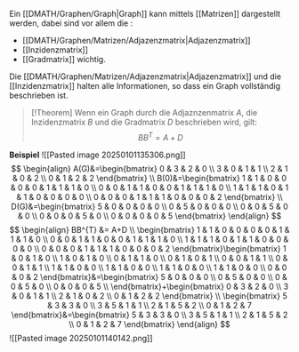 Ein [[DMATH/Graphen/Graph|Graph]] kann mittels [[Matrizen]] dargestellt werden, dabei sind vor allem die :
- [[DMATH/Graphen/Matrizen/Adjazenzmatrix|Adjazenzmatrix]]
- [[Inzidenzmatrix]]
- [[Gradmatrix]]
wichtig.

Die [[DMATH/Graphen/Matrizen/Adjazenzmatrix|Adjazenzmatrix]] und die [[Inzidenzmatrix]] halten alle Informationen, so dass ein Graph vollständig beschrieben ist.

>[!Theorem]
>Wenn ein Graph durch die Adjaznzenmatrix $A$, die Inzidenzmatrix $B$ und die Gradmatrix $D$ beschrieben wird, gilt:
>$$
>BB^{T}=A+D
>$$


**Beispiel**
![[Pasted image 20250101135306.png]]
$$
\begin{align}
A(G)&=\begin{bmatrix}
0 & 3 & 2 & 0 \\
3 & 0 & 1 & 1 \\
2 & 1 & 0 & 2 \\
0 & 1 & 2 & 2
\end{bmatrix} \\
B(0)&=\begin{bmatrix}
1 & 1 & 0 & 0 & 0 & 0 & 1 & 1 & 1 & 0 \\
0 & 0 & 1 & 1 & 0 & 0 & 1 & 1 & 1 & 0 \\
1 & 1 & 1 & 0 & 1 & 1 & 0 & 0 & 0 & 0 \\
0 & 0 & 0 & 1 & 1 & 1 & 0 & 0 & 0 & 2
\end{bmatrix} \\
D(G)&=\begin{bmatrix}
5 & 0 & 0 & 0 & 0 \\
0 & 5 & 0 & 0 & 0 \\
0 & 0 & 5 & 0 & 0 \\
0 & 0 & 0 & 5 & 0 \\
0 & 0 & 0 & 0 & 5
\end{bmatrix}
\end{align}
$$
$$
\begin{align}
BB^{T} &= A+D \\
\begin{bmatrix}
1 & 1 & 0 & 0 & 0 & 0 & 1 & 1 & 1 & 0 \\
0 & 0 & 1 & 1 & 0 & 0 & 1 & 1 & 1 & 0 \\
1 & 1 & 1 & 0 & 1 & 1 & 0 & 0 & 0 & 0 \\
0 & 0 & 0 & 1 & 1 & 1 & 0 & 0 & 0 & 2
\end{bmatrix}\begin{bmatrix}
1 & 0 & 1 & 0 \\
1 & 0 & 1 & 0 \\
0 & 1 & 1 & 0 \\
0 & 1 & 0 & 1 \\
0 & 0 & 1 & 1 \\
0 & 0 & 1 & 1 \\
1 & 1 & 0 & 0 \\
1 & 1 & 0 & 0 \\
1 & 1 & 0 & 0 \\
1 & 1 & 0 & 0 \\
0 & 0 & 0 & 2
\end{bmatrix}&=\begin{bmatrix}
5 & 0 & 0 & 0  \\
0 & 5 & 0 & 0  \\
0 & 0 & 5 & 0  \\
0 & 0 & 0 & 5  \\
\end{bmatrix}+\begin{bmatrix}
0 & 3 & 2 & 0 \\
3 & 0 & 1 & 1 \\
2 & 1 & 0 & 2 \\
0 & 1 & 2 & 2
\end{bmatrix} \\
\begin{bmatrix}
5 & 3 & 3 & 0 \\
3 & 5 & 1 & 1 \\
2 & 1 & 5 & 2 \\
0 & 1 & 2 & 7
\end{bmatrix}&=\begin{bmatrix}
5 & 3 & 3 & 0 \\
3 & 5 & 1 & 1 \\
2 & 1 & 5 & 2 \\
0 & 1 & 2 & 7
\end{bmatrix}
\end{align}
$$
![[Pasted image 20250101140142.png]]